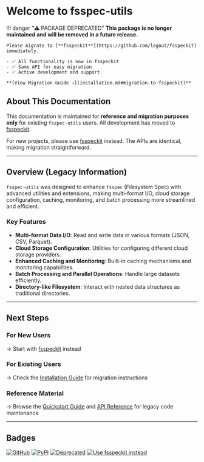 # Welcome to fsspec-utils

!!! danger "⚠️ PACKAGE DEPRECATED"
    **This package is no longer maintained and will be removed in a future release.**
    
    Please migrate to [**fsspeckit**](https://github.com/legout/fsspeckit) immediately.
    
    - ✅ All functionality is now in fsspeckit
    - ✅ Same API for easy migration
    - ✅ Active development and support
    
    **[View Migration Guide →](installation.md#migration-to-fsspeckit)**

## About This Documentation

This documentation is maintained for **reference and migration purposes only** for existing `fsspec-utils` users. All development has moved to [fsspeckit](https://github.com/legout/fsspeckit).

For new projects, please use [fsspeckit](https://github.com/legout/fsspeckit) instead. The APIs are identical, making migration straightforward.

---

## Overview (Legacy Information)

`fsspec-utils` was designed to enhance `fsspec` (Filesystem Spec) with advanced utilities and extensions, making multi-format I/O, cloud storage configuration, caching, monitoring, and batch processing more streamlined and efficient.

### Key Features

- **Multi-format Data I/O**: Read and write data in various formats (JSON, CSV, Parquet).
- **Cloud Storage Configuration**: Utilities for configuring different cloud storage providers.
- **Enhanced Caching and Monitoring**: Built-in caching mechanisms and monitoring capabilities.
- **Batch Processing and Parallel Operations**: Handle large datasets efficiently.
- **Directory-like Filesystem**: Interact with nested data structures as traditional directories.

---

## Next Steps

### For New Users
→ Start with [fsspeckit](https://github.com/legout/fsspeckit) instead

### For Existing Users
→ Check the [Installation Guide](installation.md#migration-to-fsspeckit) for migration instructions

### Reference Material
→ Browse the [Quickstart Guide](quickstart.md) and [API Reference](api/index.md) for legacy code maintenance

---

## Badges

[![GitHub](https://img.shields.io/badge/GitHub-fsspec--utils-blue?logo=github)](https://github.com/legout/fsspec-utils)
[![PyPI](https://img.shields.io/badge/PyPI-fsspec--utils-blue?logo=pypi)](https://pypi.org/project/fsspec-utils)
[![Deprecated](https://img.shields.io/badge/Status-Deprecated-red)](https://github.com/legout/fsspeckit)
[![Use fsspeckit instead](https://img.shields.io/badge/Use-fsspeckit-green)](https://github.com/legout/fsspeckit)